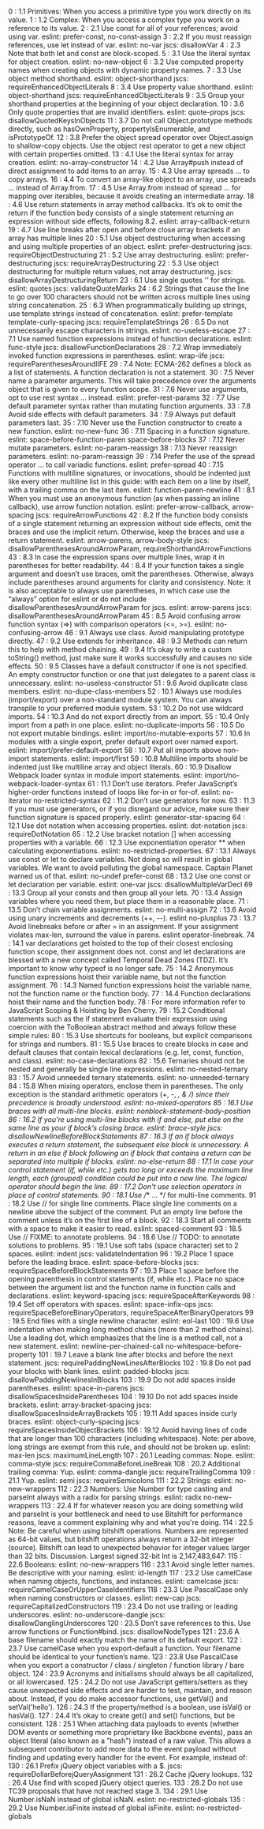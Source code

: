 0	:	1.1 Primitives: When you access a primitive type you work directly on its value.
1	:	1.2 Complex: When you access a complex type you work on a reference to its value.
2	:	2.1 Use const for all of your references; avoid using var. eslint: prefer-const, no-const-assign
3	:	2.2 If you must reassign references, use let instead of var. eslint: no-var jscs: disallowVar
4	:	2.3 Note that both let and const are block-scoped.
5	:	3.1 Use the literal syntax for object creation. eslint: no-new-object
6	:	3.2 Use computed property names when creating objects with dynamic property names.
7	:	3.3 Use object method shorthand. eslint: object-shorthand jscs: requireEnhancedObjectLiterals
8	:	3.4 Use property value shorthand. eslint: object-shorthand jscs: requireEnhancedObjectLiterals
9	:	3.5 Group your shorthand properties at the beginning of your object declaration.
10	:	3.6 Only quote properties that are invalid identifiers. eslint: quote-props jscs: disallowQuotedKeysInObjects
11	:	3.7 Do not call Object.prototype methods directly, such as hasOwnProperty, propertyIsEnumerable, and isPrototypeOf.
12	:	3.8 Prefer the object spread operator over Object.assign to shallow-copy objects. Use the object rest operator to get a new object with certain properties omitted.
13	:	4.1 Use the literal syntax for array creation. eslint: no-array-constructor
14	:	4.2 Use Array#push instead of direct assignment to add items to an array.
15	:	4.3 Use array spreads ... to copy arrays.
16	:	4.4 To convert an array-like object to an array, use spreads ... instead of Array.from.
17	:	4.5 Use Array.from instead of spread ... for mapping over iterables, because it avoids creating an intermediate array.
18	:	4.6 Use return statements in array method callbacks. It’s ok to omit the return if the function body consists of a single statement returning an expression without side effects, following 8.2. eslint: array-callback-return
19	:	4.7 Use line breaks after open and before close array brackets if an array has multiple lines
20	:	5.1 Use object destructuring when accessing and using multiple properties of an object. eslint: prefer-destructuring jscs: requireObjectDestructuring
21	:	5.2 Use array destructuring. eslint: prefer-destructuring jscs: requireArrayDestructuring
22	:	5.3 Use object destructuring for multiple return values, not array destructuring. jscs: disallowArrayDestructuringReturn
23	:	6.1 Use single quotes '' for strings. eslint: quotes jscs: validateQuoteMarks
24	:	6.2 Strings that cause the line to go over 100 characters should not be written across multiple lines using string concatenation.
25	:	6.3 When programmatically building up strings, use template strings instead of concatenation. eslint: prefer-template template-curly-spacing jscs: requireTemplateStrings
26	:	6.5 Do not unnecessarily escape characters in strings. eslint: no-useless-escape
27	:	7.1 Use named function expressions instead of function declarations. eslint: func-style jscs: disallowFunctionDeclarations
28	:	7.2 Wrap immediately invoked function expressions in parentheses. eslint: wrap-iife jscs: requireParenthesesAroundIIFE
29	:	7.4 Note: ECMA-262 defines a block as a list of statements. A function declaration is not a statement.
30	:	7.5 Never name a parameter arguments. This will take precedence over the arguments object that is given to every function scope.
31	:	7.6 Never use arguments, opt to use rest syntax ... instead. eslint: prefer-rest-params
32	:	7.7 Use default parameter syntax rather than mutating function arguments.
33	:	7.8 Avoid side effects with default parameters.
34	:	7.9 Always put default parameters last.
35	:	7.10 Never use the Function constructor to create a new function. eslint: no-new-func
36	:	7.11 Spacing in a function signature. eslint: space-before-function-paren space-before-blocks
37	:	7.12 Never mutate parameters. eslint: no-param-reassign
38	:	7.13 Never reassign parameters. eslint: no-param-reassign
39	:	7.14 Prefer the use of the spread operator ... to call variadic functions. eslint: prefer-spread
40	:	7.15 Functions with multiline signatures, or invocations, should be indented just like every other multiline list in this guide: with each item on a line by itself, with a trailing comma on the last item. eslint: function-paren-newline
41	:	8.1 When you must use an anonymous function (as when passing an inline callback), use arrow function notation. eslint: prefer-arrow-callback, arrow-spacing jscs: requireArrowFunctions
42	:	8.2 If the function body consists of a single statement returning an expression without side effects, omit the braces and use the implicit return. Otherwise, keep the braces and use a return statement. eslint: arrow-parens, arrow-body-style jscs: disallowParenthesesAroundArrowParam, requireShorthandArrowFunctions
43	:	8.3 In case the expression spans over multiple lines, wrap it in parentheses for better readability.
44	:	8.4 If your function takes a single argument and doesn’t use braces, omit the parentheses. Otherwise, always include parentheses around arguments for clarity and consistency. Note: it is also acceptable to always use parentheses, in which case use the “always” option for eslint or do not include disallowParenthesesAroundArrowParam for jscs. eslint: arrow-parens jscs: disallowParenthesesAroundArrowParam
45	:	8.5 Avoid confusing arrow function syntax (=>) with comparison operators (<=, >=). eslint: no-confusing-arrow
46	:	9.1 Always use class. Avoid manipulating prototype directly.
47	:	9.2 Use extends for inheritance.
48	:	9.3 Methods can return this to help with method chaining.
49	:	9.4 It’s okay to write a custom toString() method, just make sure it works successfully and causes no side effects.
50	:	9.5 Classes have a default constructor if one is not specified. An empty constructor function or one that just delegates to a parent class is unnecessary. eslint: no-useless-constructor
51	:	9.6 Avoid duplicate class members. eslint: no-dupe-class-members
52	:	10.1 Always use modules (import/export) over a non-standard module system. You can always transpile to your preferred module system.
53	:	10.2 Do not use wildcard imports.
54	:	10.3 And do not export directly from an import.
55	:	10.4 Only import from a path in one place. eslint: no-duplicate-imports
56	:	10.5 Do not export mutable bindings. eslint: import/no-mutable-exports
57	:	10.6 In modules with a single export, prefer default export over named export. eslint: import/prefer-default-export
58	:	10.7 Put all imports above non-import statements. eslint: import/first
59	:	10.8 Multiline imports should be indented just like multiline array and object literals.
60	:	10.9 Disallow Webpack loader syntax in module import statements. eslint: import/no-webpack-loader-syntax
61	:	11.1 Don’t use iterators. Prefer JavaScript’s higher-order functions instead of loops like for-in or for-of. eslint: no-iterator no-restricted-syntax
62	:	11.2 Don’t use generators for now.
63	:	11.3 If you must use generators, or if you disregard our advice, make sure their function signature is spaced properly. eslint: generator-star-spacing
64	:	12.1 Use dot notation when accessing properties. eslint: dot-notation jscs: requireDotNotation
65	:	12.2 Use bracket notation [] when accessing properties with a variable.
66	:	12.3 Use exponentiation operator ** when calculating exponentiations. eslint: no-restricted-properties.
67	:	13.1 Always use const or let to declare variables. Not doing so will result in global variables. We want to avoid polluting the global namespace. Captain Planet warned us of that. eslint: no-undef prefer-const
68	:	13.2 Use one const or let declaration per variable. eslint: one-var jscs: disallowMultipleVarDecl
69	:	13.3 Group all your consts and then group all your lets.
70	:	13.4 Assign variables where you need them, but place them in a reasonable place.
71	:	13.5 Don’t chain variable assignments. eslint: no-multi-assign
72	:	13.6 Avoid using unary increments and decrements (++, --). eslint no-plusplus
73	:	13.7 Avoid linebreaks before or after = in an assignment. If your assignment violates max-len, surround the value in parens. eslint operator-linebreak.
74	:	14.1 var declarations get hoisted to the top of their closest enclosing function scope, their assignment does not. const and let declarations are blessed with a new concept called Temporal Dead Zones (TDZ). It’s important to know why typeof is no longer safe.
75	:	14.2 Anonymous function expressions hoist their variable name, but not the function assignment.
76	:	14.3 Named function expressions hoist the variable name, not the function name or the function body.
77	:	14.4 Function declarations hoist their name and the function body.
78	:	For more information refer to JavaScript Scoping & Hoisting by Ben Cherry.
79	:	15.2 Conditional statements such as the if statement evaluate their expression using coercion with the ToBoolean abstract method and always follow these simple rules:
80	:	15.3 Use shortcuts for booleans, but explicit comparisons for strings and numbers.
81	:	15.5 Use braces to create blocks in case and default clauses that contain lexical declarations (e.g. let, const, function, and class). eslint: no-case-declarations
82	:	15.6 Ternaries should not be nested and generally be single line expressions. eslint: no-nested-ternary
83	:	15.7 Avoid unneeded ternary statements. eslint: no-unneeded-ternary
84	:	15.8 When mixing operators, enclose them in parentheses. The only exception is the standard arithmetic operators (+, -, *, & /) since their precedence is broadly understood. eslint: no-mixed-operators
85	:	16.1 Use braces with all multi-line blocks. eslint: nonblock-statement-body-position
86	:	16.2 If you're using multi-line blocks with if and else, put else on the same line as your if block’s closing brace. eslint: brace-style jscs: disallowNewlineBeforeBlockStatements
87	:	16.3 If an if block always executes a return statement, the subsequent else block is unnecessary. A return in an else if block following an if block that contains a return can be separated into multiple if blocks. eslint: no-else-return
88	:	17.1 In case your control statement (if, while etc.) gets too long or exceeds the maximum line length, each (grouped) condition could be put into a new line. The logical operator should begin the line.
89	:	17.2 Don't use selection operators in place of control statements.
90	:	18.1 Use /** ... */ for multi-line comments.
91	:	18.2 Use // for single line comments. Place single line comments on a newline above the subject of the comment. Put an empty line before the comment unless it’s on the first line of a block.
92	:	18.3 Start all comments with a space to make it easier to read. eslint: spaced-comment
93	:	18.5 Use // FIXME: to annotate problems.
94	:	18.6 Use // TODO: to annotate solutions to problems.
95	:	19.1 Use soft tabs (space character) set to 2 spaces. eslint: indent jscs: validateIndentation
96	:	19.2 Place 1 space before the leading brace. eslint: space-before-blocks jscs: requireSpaceBeforeBlockStatements
97	:	19.3 Place 1 space before the opening parenthesis in control statements (if, while etc.). Place no space between the argument list and the function name in function calls and declarations. eslint: keyword-spacing jscs: requireSpaceAfterKeywords
98	:	19.4 Set off operators with spaces. eslint: space-infix-ops jscs: requireSpaceBeforeBinaryOperators, requireSpaceAfterBinaryOperators
99	:	19.5 End files with a single newline character. eslint: eol-last
100	:	19.6 Use indentation when making long method chains (more than 2 method chains). Use a leading dot, which emphasizes that the line is a method call, not a new statement. eslint: newline-per-chained-call no-whitespace-before-property
101	:	19.7 Leave a blank line after blocks and before the next statement. jscs: requirePaddingNewLinesAfterBlocks
102	:	19.8 Do not pad your blocks with blank lines. eslint: padded-blocks jscs: disallowPaddingNewlinesInBlocks
103	:	19.9 Do not add spaces inside parentheses. eslint: space-in-parens jscs: disallowSpacesInsideParentheses
104	:	19.10 Do not add spaces inside brackets. eslint: array-bracket-spacing jscs: disallowSpacesInsideArrayBrackets
105	:	19.11 Add spaces inside curly braces. eslint: object-curly-spacing jscs: requireSpacesInsideObjectBrackets
106	:	19.12 Avoid having lines of code that are longer than 100 characters (including whitespace). Note: per above, long strings are exempt from this rule, and should not be broken up. eslint: max-len jscs: maximumLineLength
107	:	20.1 Leading commas: Nope. eslint: comma-style jscs: requireCommaBeforeLineBreak
108	:	20.2 Additional trailing comma: Yup. eslint: comma-dangle jscs: requireTrailingComma
109	:	21.1 Yup. eslint: semi jscs: requireSemicolons
111	:	22.2 Strings: eslint: no-new-wrappers
112	:	22.3 Numbers: Use Number for type casting and parseInt always with a radix for parsing strings. eslint: radix no-new-wrappers
113	:	22.4 If for whatever reason you are doing something wild and parseInt is your bottleneck and need to use Bitshift for performance reasons, leave a comment explaining why and what you're doing.
114	:	22.5 Note: Be careful when using bitshift operations. Numbers are represented as 64-bit values, but bitshift operations always return a 32-bit integer (source). Bitshift can lead to unexpected behavior for integer values larger than 32 bits. Discussion. Largest signed 32-bit Int is 2,147,483,647:
115	:	22.6 Booleans: eslint: no-new-wrappers
116	:	23.1 Avoid single letter names. Be descriptive with your naming. eslint: id-length
117	:	23.2 Use camelCase when naming objects, functions, and instances. eslint: camelcase jscs: requireCamelCaseOrUpperCaseIdentifiers
118	:	23.3 Use PascalCase only when naming constructors or classes. eslint: new-cap jscs: requireCapitalizedConstructors
119	:	23.4 Do not use trailing or leading underscores. eslint: no-underscore-dangle jscs: disallowDanglingUnderscores
120	:	23.5 Don’t save references to this. Use arrow functions or Function#bind. jscs: disallowNodeTypes
121	:	23.6 A base filename should exactly match the name of its default export.
122	:	23.7 Use camelCase when you export-default a function. Your filename should be identical to your function’s name.
123	:	23.8 Use PascalCase when you export a constructor / class / singleton / function library / bare object.
124	:	23.9 Acronyms and initialisms should always be all capitalized, or all lowercased.
125	:	24.2 Do not use JavaScript getters/setters as they cause unexpected side effects and are harder to test, maintain, and reason about. Instead, if you do make accessor functions, use getVal() and setVal('hello').
126	:	24.3 If the property/method is a boolean, use isVal() or hasVal().
127	:	24.4 It’s okay to create get() and set() functions, but be consistent.
128	:	25.1 When attaching data payloads to events (whether DOM events or something more proprietary like Backbone events), pass an object literal (also known as a "hash") instead of a raw value. This allows a subsequent contributor to add more data to the event payload without finding and updating every handler for the event. For example, instead of:
130	:	26.1 Prefix jQuery object variables with a $. jscs: requireDollarBeforejQueryAssignment
131	:	26.2 Cache jQuery lookups.
132	:	26.4 Use find with scoped jQuery object queries.
133	:	28.2 Do not use TC39 proposals that have not reached stage 3.
134	:	29.1 Use Number.isNaN instead of global isNaN. eslint: no-restricted-globals
135	:	29.2 Use Number.isFinite instead of global isFinite. eslint: no-restricted-globals
